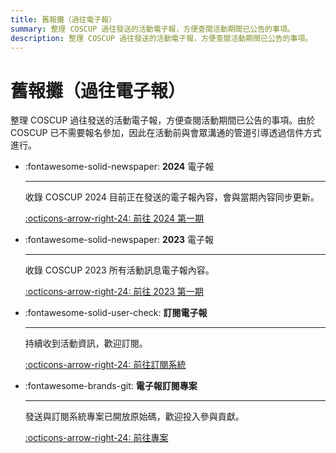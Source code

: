 ```yaml
---
title: 舊報攤（過往電子報）
summary: 整理 COSCUP 過往發送的活動電子報，方便查閱活動期間已公告的事項。
description: 整理 COSCUP 過往發送的活動電子報，方便查閱活動期間已公告的事項。
---
```


# 舊報攤（過往電子報）

整理 COSCUP 過往發送的活動電子報，方便查閱活動期間已公告的事項。由於 COSCUP 已不需要報名參加，因此在活動前與會眾溝通的管道引導透過信件方式進行。

<div class="grid cards" markdown>

-   :fontawesome-solid-newspaper: __2024__ 電子報

    ---

    收錄 COSCUP 2024 目前正在發送的電子報內容，會與當期內容同步更新。

    [:octicons-arrow-right-24: 前往 2024 第一期](2024/20240118.md)

-   :fontawesome-solid-newspaper: __2023__ 電子報

    ---

    收錄 COSCUP 2023 所有活動訊息電子報內容。

    [:octicons-arrow-right-24: 前往 2023 第一期](2023/20230302.md)

-   :fontawesome-solid-user-check: __訂閱電子報__

    ---

    持續收到活動資訊，歡迎訂閱。

    [:octicons-arrow-right-24: 前往訂閱系統](https://secretary.coscup.org/subscribe/coscup)

-  :fontawesome-brands-git: __電子報訂閱專案__

    ---

    發送與訂閱系統專案已開放原始碼，歡迎投入參與貢獻。

    [:octicons-arrow-right-24: 前往專案](https://github.com/COSCUP/subscribe/)

</div>
